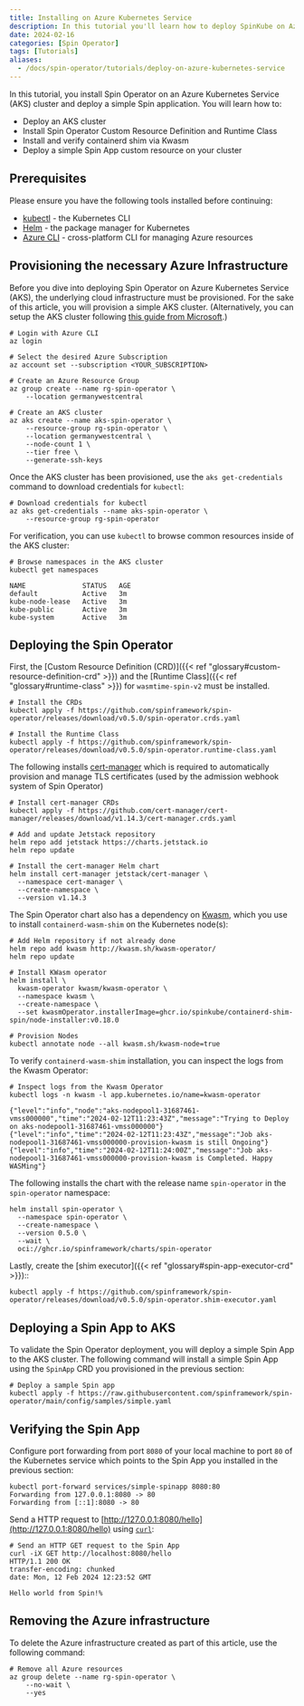 ```yaml
---
title: Installing on Azure Kubernetes Service
description: In this tutorial you'll learn how to deploy SpinKube on Azure Kubernetes Service (AKS).
date: 2024-02-16
categories: [Spin Operator]
tags: [Tutorials]
aliases:
  - /docs/spin-operator/tutorials/deploy-on-azure-kubernetes-service
---
```


In this tutorial, you install Spin Operator on an Azure Kubernetes Service (AKS) cluster and deploy
a simple Spin application. You will learn how to:

- Deploy an AKS cluster
- Install Spin Operator Custom Resource Definition and Runtime Class
- Install and verify containerd shim via Kwasm
- Deploy a simple Spin App custom resource on your cluster

<!-- TODO: To learn more about any of these concepts, please visit the [Spin Operator Conceptual article](link-to-concept-article). -->

## Prerequisites

Please ensure you have the following tools installed before continuing:

- [kubectl](https://kubernetes.io/docs/tasks/tools/) - the Kubernetes CLI
- [Helm](https://helm.sh) - the package manager for Kubernetes
- [Azure CLI](https://learn.microsoft.com/en-us/cli/azure/install-azure-cli) - cross-platform CLI
  for managing Azure resources

## Provisioning the necessary Azure Infrastructure

Before you dive into deploying Spin Operator on Azure Kubernetes Service (AKS), the underlying cloud
infrastructure must be provisioned. For the sake of this article, you will provision a simple AKS
cluster. (Alternatively, you can setup the AKS cluster following [this guide from
Microsoft](https://learn.microsoft.com/en-us/azure/aks/tutorial-kubernetes-deploy-cluster?tabs=azure-cli).)

```shell
# Login with Azure CLI
az login

# Select the desired Azure Subscription
az account set --subscription <YOUR_SUBSCRIPTION>

# Create an Azure Resource Group
az group create --name rg-spin-operator \
    --location germanywestcentral

# Create an AKS cluster
az aks create --name aks-spin-operator \
    --resource-group rg-spin-operator \
    --location germanywestcentral \
    --node-count 1 \
    --tier free \
    --generate-ssh-keys
```

Once the AKS cluster has been provisioned, use the `aks get-credentials` command to download
credentials for `kubectl`:

```shell
# Download credentials for kubectl
az aks get-credentials --name aks-spin-operator \
    --resource-group rg-spin-operator
```

For verification, you can use `kubectl` to browse common resources inside of the AKS cluster:

```shell
# Browse namespaces in the AKS cluster
kubectl get namespaces

NAME              STATUS   AGE
default           Active   3m
kube-node-lease   Active   3m
kube-public       Active   3m
kube-system       Active   3m
```

## Deploying the Spin Operator

First, the [Custom Resource Definition (CRD)]({{< ref "glossary#custom-resource-definition-crd" >}})
and the [Runtime Class]({{< ref "glossary#runtime-class" >}}) for `wasmtime-spin-v2` must be
installed.

```shell
# Install the CRDs
kubectl apply -f https://github.com/spinframework/spin-operator/releases/download/v0.5.0/spin-operator.crds.yaml

# Install the Runtime Class
kubectl apply -f https://github.com/spinframework/spin-operator/releases/download/v0.5.0/spin-operator.runtime-class.yaml
```

The following installs [cert-manager](https://github.com/cert-manager/cert-manager) which is
required to automatically provision and manage TLS certificates (used by the admission webhook
system of Spin Operator)

```shell
# Install cert-manager CRDs
kubectl apply -f https://github.com/cert-manager/cert-manager/releases/download/v1.14.3/cert-manager.crds.yaml

# Add and update Jetstack repository
helm repo add jetstack https://charts.jetstack.io
helm repo update

# Install the cert-manager Helm chart
helm install cert-manager jetstack/cert-manager \
  --namespace cert-manager \
  --create-namespace \
  --version v1.14.3
```

The Spin Operator chart also has a dependency on [Kwasm](https://kwasm.sh/), which you use to
install `containerd-wasm-shim` on the Kubernetes node(s):

<!-- TODO: When we have a node-installer img published from spinkube/containerd-shim-spin, we'll update the helm install step below to --set with that override.
-->

```shell
# Add Helm repository if not already done
helm repo add kwasm http://kwasm.sh/kwasm-operator/
helm repo update

# Install KWasm operator
helm install \
  kwasm-operator kwasm/kwasm-operator \
  --namespace kwasm \
  --create-namespace \
  --set kwasmOperator.installerImage=ghcr.io/spinkube/containerd-shim-spin/node-installer:v0.18.0

# Provision Nodes
kubectl annotate node --all kwasm.sh/kwasm-node=true
```

To verify `containerd-wasm-shim` installation, you can inspect the logs from the Kwasm Operator:

```shell
# Inspect logs from the Kwasm Operator
kubectl logs -n kwasm -l app.kubernetes.io/name=kwasm-operator

{"level":"info","node":"aks-nodepool1-31687461-vmss000000","time":"2024-02-12T11:23:43Z","message":"Trying to Deploy on aks-nodepool1-31687461-vmss000000"}
{"level":"info","time":"2024-02-12T11:23:43Z","message":"Job aks-nodepool1-31687461-vmss000000-provision-kwasm is still Ongoing"}
{"level":"info","time":"2024-02-12T11:24:00Z","message":"Job aks-nodepool1-31687461-vmss000000-provision-kwasm is Completed. Happy WASMing"}
```

The following installs the chart with the release name `spin-operator` in the `spin-operator`
namespace:

```shell
helm install spin-operator \
  --namespace spin-operator \
  --create-namespace \
  --version 0.5.0 \
  --wait \
  oci://ghcr.io/spinframework/charts/spin-operator
```

Lastly, create the [shim executor]({{< ref "glossary#spin-app-executor-crd" >}})::

```console
kubectl apply -f https://github.com/spinframework/spin-operator/releases/download/v0.5.0/spin-operator.shim-executor.yaml
```

## Deploying a Spin App to AKS

To validate the Spin Operator deployment, you will deploy a simple Spin App to the AKS cluster. The
following command will install a simple Spin App using the `SpinApp` CRD you provisioned in the
previous section:

```shell
# Deploy a sample Spin app
kubectl apply -f https://raw.githubusercontent.com/spinframework/spin-operator/main/config/samples/simple.yaml
```

## Verifying the Spin App

Configure port forwarding from port `8080` of your local machine to port `80` of the Kubernetes
service which points to the Spin App you installed in the previous section:

```shell
kubectl port-forward services/simple-spinapp 8080:80
Forwarding from 127.0.0.1:8080 -> 80
Forwarding from [::1]:8080 -> 80
```

Send a HTTP request to [http://127.0.0.1:8080/hello](http://127.0.0.1:8080/hello) using
[`curl`](https://curl.se/):

```shell
# Send an HTTP GET request to the Spin App
curl -iX GET http://localhost:8080/hello
HTTP/1.1 200 OK
transfer-encoding: chunked
date: Mon, 12 Feb 2024 12:23:52 GMT

Hello world from Spin!%
```

## Removing the Azure infrastructure

To delete the Azure infrastructure created as part of this article, use the following command:

```shell
# Remove all Azure resources
az group delete --name rg-spin-operator \
    --no-wait \
    --yes
```
